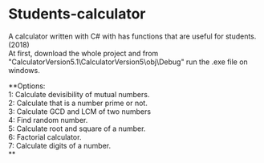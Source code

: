 # Students-calculator
A calculator written with C# with has functions that are useful for students.(2018)<br />
At first, download the whole project and from "CalculatorVersion5.1\CalculatorVersion5\obj\Debug" run the .exe file on windows.<br />

**Options:<br />
1: Calculate devisibility of mutual numbers.<br />
2: Calculate that is a number prime or not.<br />
3: Calculate GCD and LCM of two numbers<br />
4: Find random number.<br />
5: Calculate root and square of a number.<br />
6: Factorial calculator.<br />
7: Calculate digits of a number.<br />
**
